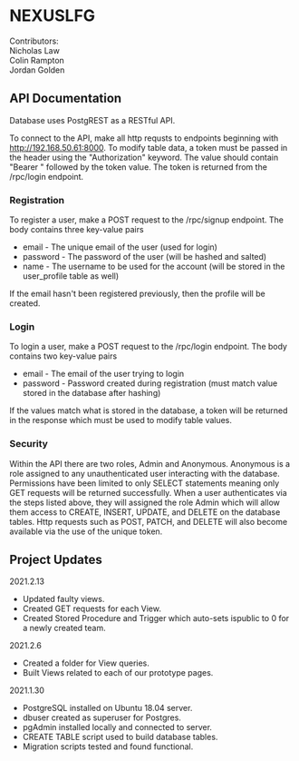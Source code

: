 # NEXUSLFG
Contributors:  \
  Nicholas Law \
  Colin Rampton \
  Jordan Golden

## API Documentation
Database uses PostgREST as a RESTful API.

To connect to the API, make all http requsts to endpoints beginning with http://192.168.50.61:8000. To modify table data, a token must be passed in the header using the "Authorization" keyword.  The value should contain "Bearer " followed by the token value.  The token is returned from the /rpc/login endpoint.

### Registration
To register a user, make a POST request to the /rpc/signup endpoint.  The body contains three key-value pairs
* email - The unique email of the user (used for login)
* password - The password of the user (will be hashed and salted)
* name - The username to be used for the account (will be stored in the user_profile table as well)

If the email hasn't been registered previously, then the profile will be created.

### Login
To login a user, make a POST request to the /rpc/login endpoint.  The body contains two key-value pairs
* email - The email of the user trying to login
* password - Password created during registration (must match value stored in the database after hashing)

If the values match what is stored in the database, a token will be returned in the response which must be used to modify table values.

### Security
Within the API there are two roles, Admin and Anonymous.  Anonymous is a role assigned to any unauthenticated user interacting with the database.  Permissions have been limited to only SELECT statements meaning only GET requests will be returned successfully.  When a user authenticates via the steps listed above, they will assigned the role Admin which will allow them access to CREATE, INSERT, UPDATE, and DELETE on the database tables.  Http requests such as POST, PATCH, and DELETE will also become available via the use of the unique token.

## Project Updates
2021.2.13
* Updated faulty views.
* Created GET requests for each View.
* Created Stored Procedure and Trigger which auto-sets ispublic to 0 for a newly created team.

2021.2.6
* Created a folder for View queries.
* Built Views related to each of our prototype pages.

2021.1.30
* PostgreSQL installed on Ubuntu 18.04 server.
* dbuser created as superuser for Postgres.
* pgAdmin installed locally and connected to server.
* CREATE TABLE script used to build database tables.
* Migration scripts tested and found functional.
